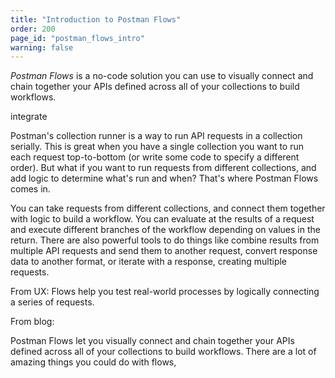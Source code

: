 ```yaml
---
title: "Introduction to Postman Flows"
order: 200
page_id: "postman_flows_intro"
warning: false
---
```


_Postman Flows_ is a no-code solution you can use to visually connect and chain together your APIs defined across all of your collections to build workflows.

integrate

Postman's collection runner is a way to run API requests in a collection serially. This is great when you have a single collection you want to run each request top-to-bottom (or write some code to specify a different order). But what if you want to run requests from different collections, and add logic to determine what's run and when? That's where Postman Flows comes in.

You can take requests from different collections, and connect them together with logic to build a workflow. You can evaluate at the results of a request and execute different branches of the workflow depending on values in the return. There are also powerful tools to do things like combine results from multiple API requests and send them to another request, convert response data to another format, or iterate with a response, creating multiple requests.

From UX:
Flows help you test real-world processes by logically connecting a series of requests.

From blog:

Postman Flows let you visually connect and chain together your APIs defined across all of your collections to build workflows. There are a lot of amazing things you could do with flows,
